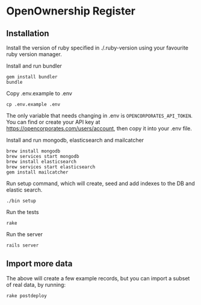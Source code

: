 OpenOwnership Register
======================

Installation
------------

Install the version of ruby specified in ./.ruby-version using your favourite ruby version manager.

Install and run bundler

```
gem install bundler
bundle
```

Copy .env.example to .env

`cp .env.example .env`

The only variable that needs changing in .env is `OPENCORPORATES_API_TOKEN`. You can find or create your API key at https://opencorporates.com/users/account, then copy it into your .env file.

Install and run mongodb, elasticsearch and mailcatcher

```
brew install mongodb
brew services start mongodb
brew install elasticsearch
brew services start elasticsearch
gem install mailcatcher
```

Run setup command, which will create, seed and add indexes to the DB and elastic search.

`./bin setup`

Run the tests

`rake`

Run the server

`rails server`

Import more data
----------------

The above will create a few example records, but you can import a subset of real data, by running:

`rake postdeploy`
